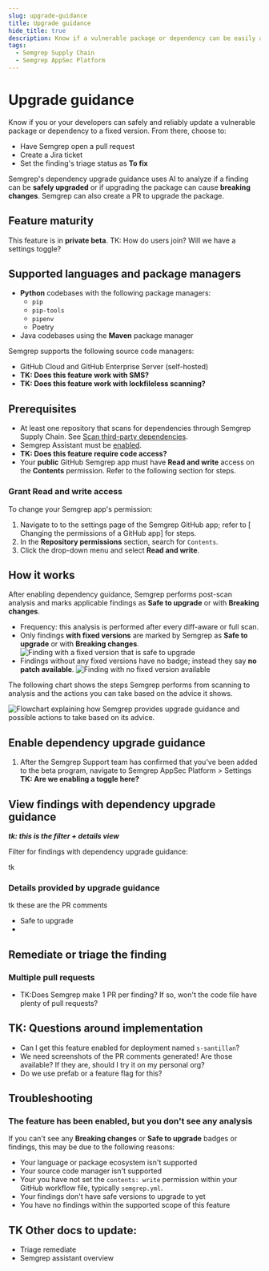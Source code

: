 ```yaml
---
slug: upgrade-guidance
title: Upgrade guidance
hide_title: true
description: Know if a vulnerable package or dependency can be easily and reliably upgraded to a fixed version.
tags:
  - Semgrep Supply Chain
  - Semgrep AppSec Platform
---
```

 
# Upgrade guidance

Know if you or your developers can safely and reliably update a vulnerable package or dependency to a fixed version. From there, choose to:

- Have Semgrep open a pull request
- Create a Jira ticket
- Set the finding's triage status as **To fix**

Semgrep's dependency upgrade guidance uses AI to analyze if a finding can be **safely upgraded** or if upgrading the package can cause **breaking changes**. Semgrep can also create a PR to upgrade the package.

## Feature maturity

This feature is in **private beta**. TK: How do users join? Will we have a settings toggle?

## Supported languages and package managers

- **Python** codebases with the following package managers:
  - `pip`
  - `pip-tools`
  - `pipenv`
  - Poetry
- Java codebases using the **Maven** package manager

Semgrep supports the following source code managers:

- GitHub Cloud and GitHub Enterprise Server (self-hosted)
- **TK: Does this feature work with SMS?**
- **TK: Does this feature work with lockfileless scanning?**

## Prerequisites

- At least one repository that scans for dependencies through Semgrep Supply Chain. See [Scan third-party dependencies](/semgrep-supply-chain/getting-started).
- Semgrep Assistant must be [enabled](/semgrep-assistant/getting-started).
- __TK: Does this feature require code access?__
- Your **public** GitHub Semgrep app must have **Read and write** access on the **Contents** permission. Refer to the following section for steps.

### Grant **Read and write** access

To change your Semgrep app's permission:

1. Navigate to to the settings page of the Semgrep GitHub app; refer to [<i class="fas fa-external-link fa-xs"></i> Changing the permissions of a GitHub app] for steps.
1. In the **Repository permissions** section, search for `Contents`.
1. Click the drop-down menu and select **Read and write**.

## How it works

After enabling dependency guidance, Semgrep performs post-scan analysis and marks applicable findings as **Safe to upgrade** or with **Breaking changes**.

- Frequency: this analysis is performed after every diff-aware or full scan.
- Only findings **with fixed versions** are marked by Semgrep as **Safe to upgrade** or with **Breaking changes**.
![Finding with a fixed version that is safe to upgrade](/img/safe-click-to-fix.png)
- Findings without any fixed versions have no badge; instead they say **no patch available**.
![Finding with no fixed version available](/img/no-patch-available.png)


The following chart shows the steps Semgrep performs from scanning to analysis and the actions you can take based on the advice it shows.

![Flowchart explaining how Semgrep provides upgrade guidance and possible actions to take based on its advice.](/img/upgrade-guidance-flowchart.png)

## Enable dependency upgrade guidance

1. After the Semgrep Support team has confirmed that you've been added to the beta program, navigate to Semgrep AppSec Platform > Settings **TK: Are we enabling a toggle here?**

## View findings with dependency upgrade guidance

**_tk: this is the filter + details view_**

Filter for findings with dependency upgrade guidance:

tk

### Details provided by upgrade guidance

tk these are the PR comments

- Safe to upgrade
-

## Remediate or triage the finding






### Multiple pull requests

- TK:Does Semgrep make 1 PR per finding? If so, won't the code file have plenty of pull requests?

## TK: Questions around implementation

- Can I get this feature enabled for deployment named `s-santillan`?
- We need screenshots of the PR comments generated! Are those available? If they are, should I try it on my personal org?
- Do we use prefab or a feature flag for this?

## Troubleshooting

### The feature has been enabled, but you don't see any analysis

If you can't see any **Breaking changes** or **Safe to upgrade** badges or findings, this may be due to the following reasons:

- Your language or package ecosystem isn't supported
- Your source code manager isn't supported
- Your you have not set the `contents: write` permission within your GitHub workflow file, typically `semgrep.yml`.
- Your findings don't have safe versions to upgrade to yet
- You have no findings within the supported scope of this feature


## TK Other docs to update:

- Triage remediate
- Semgrep assistant overview
